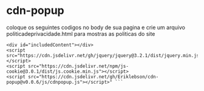 # cdn-popup

coloque os seguintes codigos no body de sua pagina
e crie um arquivo politicadeprivacidade.html para mostras as politicas do site

```
<div id="includedContent"></div>
<script src="https://cdn.jsdelivr.net/gh/jquery/jquery@3.2.1/dist/jquery.min.js"></script>
<script src="https://cdn.jsdelivr.net/npm/js-cookie@3.0.1/dist/js.cookie.min.js"></script>
<script src="https://cdn.jsdelivr.net/gh/Eriklebson/cdn-popup@v0.0.6/js/cdnpopup.js"></script>" ```
